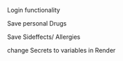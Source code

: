 Login functionality

Save personal Drugs

Save Sideffects/ Allergies

change Secrets to variables in Render